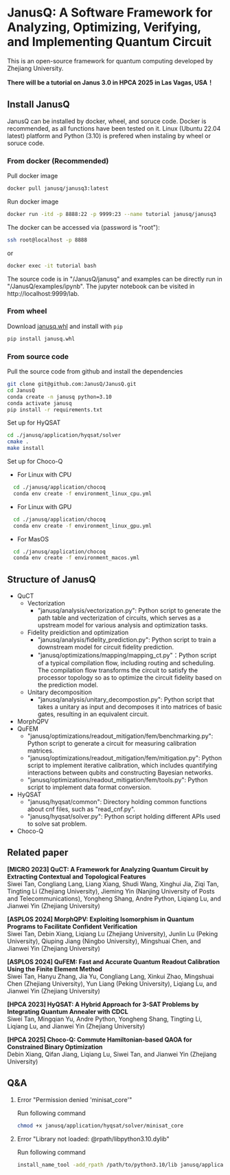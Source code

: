 # JanusQ: A Software Framework for Analyzing, Optimizing, Verifying, and Implementing Quantum Circuit

This is an open-source framework for quantum computing developed by Zhejiang University. 

**There will be a tutorial on Janus 3.0 in HPCA 2025 in Las Vagas, USA！**

## Install JanusQ

JanusQ can be installed by docker, wheel, and soruce code. Docker is recommended, as all functions have been tested on it. Linux (Ubuntu 22.04 latest) platform and Python (3.10) is prefered when instaling by wheel or soruce code.

### From docker (Recommended)

Pull docker image

```bash
docker pull janusq/janusq3:latest
```

Run docker image

```bash
docker run -itd -p 8888:22 -p 9999:23 --name tutorial janusq/janusq3
```

The docker can be accessed via (password is "root"):

```bash
ssh root@localhost -p 8888
```

or

```bash
docker exec -it tutorial bash
```

The source code is in "/JanusQ/janusq" and examples can be directly run in "/JanusQ/examples/ipynb". The jupyter notebook can be visited in http://localhost:9999/lab.

### From wheel

Download [janusq.whl](https://github.com/JanusQ/JanusQ/blob/main/dist/janusq-0.3.0-py3-none-any.whl) and install with `pip`

```bash
pip install janusq.whl
```  

### From source code

Pull the source code from github and install the dependencies

```bash
git clone git@github.com:JanusQ/JanusQ.git
cd JanusQ
conda create -n janusq python=3.10
conda activate janusq
pip install -r requirements.txt
```  

Set up for HyQSAT

```bash
cd ./janusq/application/hyqsat/solver
cmake .
make install
```  

Set up for Choco-Q

- For Linux with CPU

```bash
  cd ./janusq/application/chocoq
  conda env create -f environment_linux_cpu.yml
```

- For Linux with GPU

```bash
  cd ./janusq/application/chocoq
  conda env create -f environment_linux_gpu.yml
```

- For MasOS

```bash
  cd ./janusq/application/chocoq
  conda env create -f environment_macos.yml
```

## Structure of JanusQ

- QuCT
  - Vectorization
    - "janusq/analysis/vectorization.py": Python script to generate the path table and vecterization of circuits, which serves as a upstream model for various analysis and optimization tasks.
  - Fidelity preidiction and optimization
    - "janusq/analysis/fidelity_prediction.py": Python script to train a downstream model for circuit fidelity prediction.
    - "janusq/optimizations/mapping/mapping_ct.py"：Python script of a typical compilation flow, including routing and scheduling. The compilation flow transforms the circuit to satisfy the processor topology so as to optimize the circuit fidelity based on the prediction model.
  - Unitary decomposition
    - "janusq/analysis/unitary_decompostion.py": Python script that takes a unitary as input and decomposes it into matrices of basic gates, resulting in an equivalent circuit.
- MorphQPV
- QuFEM
  - "janusq/optimizations/readout_mitigation/fem/benchmarking.py": Python script to generate a circuit for measuring calibration matrices.
  - "janusq/optimizations/readout_mitigation/fem/mitigation.py": Python script to implement iterative calibration, which includes quantifying interactions between qubits and constructing Bayesian networks.
  - "janusq/optimizations/readout_mitigation/fem/tools.py": Python script to implement data format conversion.
- HyQSAT
  - "janusq/hyqsat/common": Directory holding common functions about cnf files, such as "read_cnf.py".
  - "janusq/hyqsat/solver.py": Python script holding different APIs used to solve sat problem.
- Choco-Q


## Related paper

**[MICRO 2023] QuCT: A Framework for Analyzing Quantum Circuit by Extracting Contextual and Topological Features**  
Siwei Tan, Congliang Lang, Liang Xiang, Shudi Wang, Xinghui Jia, Ziqi Tan, Tingting Li (Zhejiang University), Jieming Yin (Nanjing University of Posts and Telecommunications), Yongheng Shang, Andre Python, Liqiang Lu, and Jianwei Yin (Zhejiang University)

**[ASPLOS 2024] MorphQPV: Exploiting Isomorphism in Quantum Programs to Facilitate Confident Verification**  
Siwei Tan, Debin Xiang, Liqiang Lu (Zhejiang University), Junlin Lu (Peking University), Qiuping Jiang (Ningbo University), Mingshuai Chen, and Jianwei Yin (Zhejiang University)

**[ASPLOS 2024] QuFEM: Fast and Accurate Quantum Readout Calibration Using the Finite Element Method**  
Siwei Tan, Hanyu Zhang, Jia Yu, Congliang Lang, Xinkui Zhao, Mingshuai Chen (Zhejiang University), Yun Liang (Peking University), Liqiang Lu, and Jianwei Yin (Zhejiang University)

**[HPCA 2023] HyQSAT: A Hybrid Approach for 3-SAT Problems by Integrating Quantum Annealer with CDCL**  
Siwei Tan, Mingqian Yu, Andre Python, Yongheng Shang, Tingting Li, Liqiang Lu, and Jianwei Yin (Zhejiang University)

**[HPCA 2025] Choco-Q: Commute Hamiltonian-based QAOA for Constrained Binary Optimization**  
Debin Xiang, Qifan Jiang, Liqiang Lu, Siwei Tan, and Jianwei Yin (Zhejiang University)

## Q&A

1. Error "Permission denied 'minisat_core'"

    Run following command

    ```bash
    chmod +x janusq/application/hyqsat/solver/minisat_core
    ```

2. Error "Library not loaded: @rpath/libpython3.10.dylib" 

    Run following command

    ```bash
    install_name_tool -add_rpath /path/to/python3.10/lib janusq/application/hyqsat/solver/minisat_core
    ```
